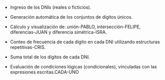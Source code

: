 - Ingreso de los DNIs (reales o ficticios).

- Generación automática de los conjuntos de dígitos únicos.

- Cálculo y visualización de: unión-PABLO, intersección-FELIPE, diferencias-JUAN y diferencia simétrica-ISRA.

- Conteo de frecuencia de cada dígito en cada DNI utilizando estructuras repetitivas-CRIS.

- Suma total de los dígitos de cada DNI.

- Evaluación de condiciones lógicas (condicionales), vinculadas con las expresiones escritas.CADA-UNO
